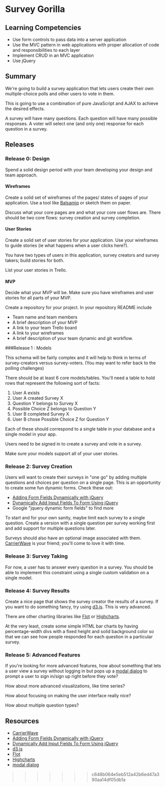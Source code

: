 # Survey Gorilla

## Learning Competencies

* Use form controls to pass data into a server application
* Use the MVC pattern in web applications with proper allocation of code and
  responsibilities to each layer
* Implement CRUD in an MVC application
* Use jQuery

## Summary

We're going to build a survey application that lets users create their own
multiple-choice polls and other users to vote in them.

This is going to use a combination of pure JavaScript and AJAX to achieve the
desired effects.

A survey will have many questions.  Each question will have many possible
responses.  A voter will select one (and only one) response for each question
in a survey.

## Releases

### Release 0: Design
Spend a solid design period with your team developing your design and team approach.

#### Wireframes

Create a solid set of wireframes of the pages/ states of pages of your application.  Use a tool like [Balsamiq][balsamiq] or sketch them on paper.

Discuss what your core pages are and what your core user flows are.  There should be two core flows: survey creation and survey
completion.

#### User Stories
Create a solid set of user stories for your application.  Use your wireframes to guide stories (ie what happens when a user clicks here?).

You have two types of users in this application, survey creators and survey takers; build stories for both.

List your user stories in Trello.

#### MVP
Decide what your MVP will be.  Make sure you have wireframes and user stories for all parts of your MVP.

Create a repository for your project. In your repository README include
  * Team name and team members
  * A brief description of your MVP
  * A link to your team Trello board
  * A link to your wireframes
  * A brief description of your team dynamic and git workflow.


###Release 1 : Models

This schema will be fairly complex
and it will help to think in terms of survey-creators versus survey-voters. (You may want to refer back to the polling challenges)

There should be at least 6 core models/tables.  You'll need a table to hold
rows that represent the following sort of facts:

1. User A exists
2. User A created Survey X
3. Question Y belongs to Survey X
4. Possible Choice Z belongs to Question Y
5. User B completed Survey X
6. User B chose Possible Choice Z for Question Y

Each of these should correspond to a single table in your database and a single model in your app.

Users need to be signed in to create a survey and vote in a survey.

Make sure your models support all of your user stories.

### Release 2: Survey Creation

Users will want to create their surveys in "one go" by adding multiple
questions and choices per question on a single page.  This is an opportunity to
create some fun dynamic forms.  Check these out:

* [Adding Form Fields Dynamically with jQuery][]
* [Dynamically Add Input Fields To Form Using jQuery][]
* Google "jquery dynamic form fields" to find more


To start and for your own sanity, maybe limit each survey to a single question.
Create a version with a single question per survey working first and add
support for multiple questions later.

Surveys should also have an optional image associated with them.
[CarrierWave][CarrierWave] is your friend; you'll come to love it with time.

### Release 3: Survey Taking

For now, a user has to answer every question in a survey.  You should be able
to implement this constraint using a single custom validation on a single
model.

### Release 4: Survey Results

Create a nice page that shows the survey creator the results of a survey.  If
you want to do something fancy, try using [d3.js][].  This is
very advanced.

There are other charting libraries like [Flot][] or [Highcharts][].

At the very least, create some simple HTML bar charts by having
percentage-width divs with a fixed height and solid background color so that we
can see how people responded for each question in a particular survey.

### Release 5: Advanced Features

If you're looking for more advanced features, how about something that lets a
user view a survey without logging in but pops up a [modal dialog][] to prompt
a user to sign in/sign up right before they vote?

How about more advanced visualizations, like time series?

How about focusing on making the user interface really nice?

How about multiple question types?

<!-- ## Optimize Your Learning -->

## Resources

* [CarrierWave][]
* [Adding Form Fields Dynamically with jQuery][]
* [Dynamically Add Input Fields To Form Using jQuery][]
* [d3.js][]
* [Flot][]
* [Highcharts][]
* [modal dialog][]

[Balsamiq]: http://balsamiq.com
[CarrierWave]: https://github.com/jnicklas/carrierwave
[Adding Form Fields Dynamically with jQuery]: http://www.mustbebuilt.co.uk/2012/07/27/adding-form-fields-dynamically-with-jquery/
[Dynamically Add Input Fields To Form Using jQuery]: http://www.infotuts.com/dynamically-add-input-fields-to-form-jquery/
[d3.js]: http://d3js.org/
[Flot]: http://www.flotcharts.org/
[Highcharts]: http://www.highcharts.com/
[modal dialog]: http://www.ericmmartin.com/projects/simplemodal/
>>>>>>> c648b064e5eb512a42b6ed47a390aa14df05db1a
